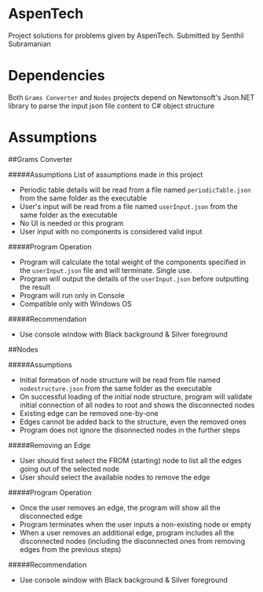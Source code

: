 # AspenTech
Project solutions for problems given by AspenTech. Submitted by Senthil Subramanian

# Dependencies
Both `Grams Converter` and `Nodes` projects depend on Newtonsoft's Json.NET library to parse the input json file content to C# object structure

# Assumptions

##Grams Converter

#####Assumptions
List of assumptions made in this project

* Periodic table details will be read from a file named `periodicTable.json` from the same folder as the executable
* User's input will be read from a file named `userInput.json` from the same folder as the executable
* No UI is needed or this program
* User input with no components is considered valid input

#####Program Operation
* Program will calculate the total weight of the components specified in the `userInput.json` file and will terminate. Single use.
* Program will output the details of the `userInput.json` before outputting the result
* Program will run only in Console
* Compatible only with Windows OS

#####Recommendation
* Use console window with Black background & Silver foreground


##Nodes

#####Assumptions
* Initial formation of node structure will be read from file named `nodestructure.json` from the same folder as the executable
* On successful loading of the initial node structure, program will validate initial connection of all nodes to root and shows the disconnected nodes
* Existing edge can be removed one-by-one
* Edges cannot be added back to the structure, even the removed ones
* Program does not ignore the disonnected nodes in the further steps

#####Removing an Edge
* User should first select the FROM (starting) node to list all the edges going out of the selected node
* User should select the available nodes to remove the edge

#####Program Operation
* Once the user removes an edge, the program will show all the disconnected edge
* Program terminates when the user inputs a non-existing node or empty
* When a user removes an additional edge, program includes all the disconnected nodes (including the disconnected ones from removing edges from the previous steps)

#####Recommendation
* Use console window with Black background & Silver foreground
